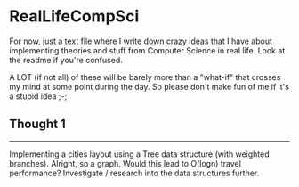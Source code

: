 # RealLifeCompSci
For now, just a text file where I write down crazy ideas that I have about implementing theories and stuff from Computer Science in real life. Look at the readme if you're confused.

A LOT (if not all) of these will be barely more than a "what-if" that crosses my mind at some point during the day. So please don't make fun of me if it's a stupid idea ;-;

## Thought 1
----
Implementing a cities layout using a Tree data structure (with weighted branches). Alright, so a graph. Would this lead to O(logn) travel performance? Investigate / research into the data structures further.

